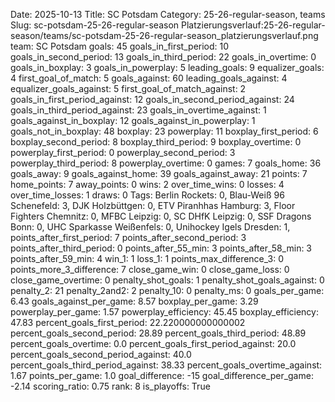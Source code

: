 Date: 2025-10-13
Title: SC Potsdam
Category: 25-26-regular-season, teams
Slug: sc-potsdam-25-26-regular-season
Platzierungsverlauf:25-26-regular-season/teams/sc-potsdam-25-26-regular-season_platzierungsverlauf.png
team: SC Potsdam
goals: 45
goals_in_first_period: 10
goals_in_second_period: 13
goals_in_third_period: 22
goals_in_overtime: 0
goals_in_boxplay: 3
goals_in_powerplay: 5
leading_goals: 9
equalizer_goals: 4
first_goal_of_match: 5
goals_against: 60
leading_goals_against: 4
equalizer_goals_against: 5
first_goal_of_match_against: 2
goals_in_first_period_against: 12
goals_in_second_period_against: 24
goals_in_third_period_against: 23
goals_in_overtime_against: 1
goals_against_in_boxplay: 12
goals_against_in_powerplay: 1
goals_not_in_boxplay: 48
boxplay: 23
powerplay: 11
boxplay_first_period: 6
boxplay_second_period: 8
boxplay_third_period: 9
boxplay_overtime: 0
powerplay_first_period: 0
powerplay_second_period: 3
powerplay_third_period: 8
powerplay_overtime: 0
games: 7
goals_home: 36
goals_away: 9
goals_against_home: 39
goals_against_away: 21
points: 7
home_points: 7
away_points: 0
wins: 2
over_time_wins: 0
losses: 4
over_time_losses: 1
draws: 0
Tags:  Berlin Rockets: 0,  Blau-Weiß 96 Schenefeld: 3,  DJK Holzbüttgen: 0,  ETV Piranhhas Hamburg: 3,  Floor Fighters Chemnitz: 0,  MFBC Leipzig: 0,  SC DHfK Leipzig: 0,  SSF Dragons Bonn: 0,  UHC Sparkasse Weißenfels: 0,  Unihockey Igels Dresden: 1,
points_after_first_period: 7
points_after_second_period: 3
points_after_third_period: 0
points_after_55_min: 3
points_after_58_min: 3
points_after_59_min: 4
win_1: 1
loss_1: 1
points_max_difference_3: 0
points_more_3_difference: 7
close_game_win: 0
close_game_loss: 0
close_game_overtime: 0
penalty_shot_goals: 1
penalty_shot_goals_against: 0
penalty_2: 21
penalty_2and2: 2
penalty_10: 0
penalty_ms: 0
goals_per_game: 6.43
goals_against_per_game: 8.57
boxplay_per_game: 3.29
powerplay_per_game: 1.57
powerplay_efficiency: 45.45
boxplay_efficiency: 47.83
percent_goals_first_period: 22.220000000000002
percent_goals_second_period: 28.89
percent_goals_third_period: 48.89
percent_goals_overtime: 0.0
percent_goals_first_period_against: 20.0
percent_goals_second_period_against: 40.0
percent_goals_third_period_against: 38.33
percent_goals_overtime_against: 1.67
points_per_game: 1.0
goal_difference: -15
goal_difference_per_game: -2.14
scoring_ratio: 0.75
rank: 8
is_playoffs: True
